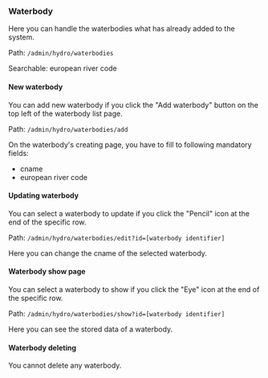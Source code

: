 ### Waterbody
Here you can handle the waterbodies what has already added to the system.

Path: `/admin/hydro/waterbodies`

Searchable: european river code

#### New waterbody

You can add new waterbody if you click the "Add waterbody" button on the top left of the waterbody list page.

Path: `/admin/hydro/waterbodies/add`

On the waterbody's creating page, you have to fill to following mandatory fields:
- cname
- european river code

#### Updating waterbody

You can select a waterbody to update if you click the "Pencil" icon at the end of the specific row.

Path: `/admin/hydro/waterbodies/edit?id=[waterbody identifier]`

Here you can change the cname of the selected waterbody.

#### Waterbody show page

You can select a waterbody to show if you click the "Eye" icon at the end of the specific row.

Path: `/admin/hydro/waterbodies/show?id=[waterbody identifier]`

Here you can see the stored data of a waterbody.

#### Waterbody deleting

You cannot delete any waterbody.